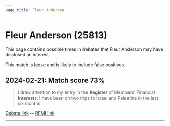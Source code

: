 ```yaml
---
page_title: Fleur Anderson
---
```


# Fleur Anderson  (25813)

This page contains possible times in debates that Fleur Anderson may have disclosed an interest.

This match is loose and is likely to include false positives. 



## 2024-02-21: Match score 73%

>I draw attention to my entry in the **Register** of Members’ Financial **Interest**s: I have been on two trips to Israel and Palestine in the last six months

[Debate link](https://www.theyworkforyou.com/debates/?id=2024-02-21c.791.1)  --  [RFMI link](https://www.theyworkforyou.com/mp/25813/register)


---

